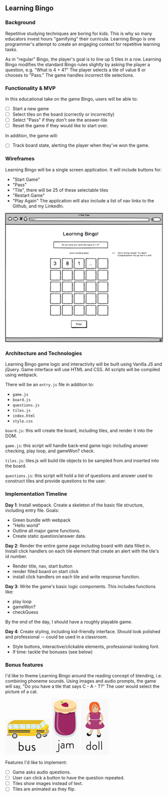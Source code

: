 ## Learning Bingo

### Background

Repetitive studying techniques are boring for kids.  This is why so many educators invest hours "gamifying" their curricula.  Learning Bingo is one programmer's attempt to create an engaging context for repetitive learning tasks.

As in "regular" Bingo, the player's goal is to line up 5 tiles in a row.  Learning Bingo modifies the standard Bingo rules slightly by asking the player a question, e.g. "What is 4 + 4?"  The player selects a tile of value 8 or chooses to "Pass."  The game handles incorrect tile selections.

### Functionality & MVP

In this educational take on the game Bingo, users will be able to:

- [ ] Start a new game
- [ ] Select tiles on the board (correctly or incorrectly)
- [ ] Select "Pass" if they don't see the answer-tile
- [ ] Reset the game if they would like to start over.

In addition, the game will:
- [ ] Track board state, alerting the player when they've won the game.

### Wireframes

Learning Bingo will be a single screen application.  It will include buttons for:
  - "Start Game"
  - "Pass"
  - "Tile", there will be 25 of these selectable tiles
  - "Restart Game"
  - "Play Again"
The application will also include a list of nav links to the Github, and my LinkedIn.  

![wireframes](https://github.com/rossmorey/learningBingo/blob/master/docs/wireframes/Bingo.png)

### Architecture and Technologies

Learning Bingo game logic and interactivity will be built using Vanilla JS and jQuery.  Game interface will use HTML and CSS.  All scripts will be compiled using webpack.

There will be an `entry.js` file in addition to:
  - `game.js`
  - `board.js`
  - `questions.js`
  - `tiles.js`
  - `index.html`
  - `style.css`

`board.js`: this will create the board, including tiles, and render it into the DOM.

`game.js`: this script will handle back-end game logic including answer checking, play loop, and gameWon? check.

`tiles.js`: tiles.js will build tile objects to be sampled from and inserted into the board.

`questions.js`: this script will hold a list of questions and answer used to construct tiles and provide questions to the user.

### Implementation Timeline

**Day 1**: Install webpack.  Create a skeleton of the basic file structure, including entry file. Goals:
  - Green bundle with webpack
  - "Hello world"
  - Outline all major game functions.
  - Create static question/answer data.

**Day 2**: Render the entire game page including board with data filled in.  Install click handlers on each tile element that create an alert with the tile's id number.
  - Render title, nav, start button
  - render filled board on start click
  - install click handlers on each tile and write response function.

**Day 3**: Write the game's basic logic components. This includes functions like:
  - play loop
  - gameWon?
  - checkGuess

By the end of the day, I should have a roughly playable game.

**Day 4**: Create styling, including kid-friendly interface.  Should look polished and professional -- could be used in a classroom.

- Style buttons, interactive/clickable elements, professional-looking font.
- If time: tackle the bonuses (see below)

### Bonus features

I'd like to theme Learning Bingo around the reading concept of blending, i.e. combining phoneme sounds.  Using images and audio prompts, the game will say, "Do you have a tile that says C - A - T?"  The user would select the picture of a cat.

![bus](https://github.com/rossmorey/learningBingo/blob/master/docs/wireframes/images/bus.png)
![jam](https://github.com/rossmorey/learningBingo/blob/master/docs/wireframes/images/jam.png)
![doll](https://github.com/rossmorey/learningBingo/blob/master/docs/wireframes/images/doll.png)

Features I'd like to implement:

- [ ] Game asks audio questions.
- [ ] User can click a button to have the question repeated.
- [ ] Tiles show images instead of text.
- [ ] Tiles are animated as they flip.
